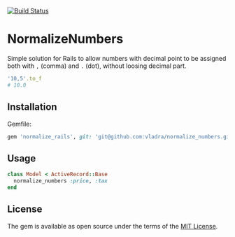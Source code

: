 [![Build Status](https://travis-ci.org/vladra/normalize_numbers.svg?branch=master)](https://travis-ci.org/vladra/normalize_numbers)

# NormalizeNumbers

Simple solution for Rails to allow numbers with decimal point to be assigned both with `,` (comma) and `.` (dot), without loosing decimal part.

```ruby
'10,5'.to_f
# 10.0
```

## Installation

Gemfile:
```ruby
gem 'normalize_rails', git: 'git@github.com:vladra/normalize_numbers.git'
```

## Usage

```ruby
class Model < ActiveRecord::Base
  normalize_numbers :price, :tax
end
```

## License

The gem is available as open source under the terms of the [MIT License](http://opensource.org/licenses/MIT).

